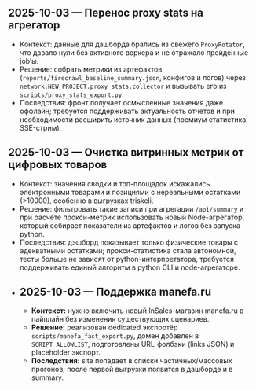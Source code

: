 ## 2025-10-03 — Перенос proxy stats на агрегатор
- Контекст: данные для дашборда брались из свежего `ProxyRotator`, что давало нули без активного воркера и не отражало пройденные job’ы.
- Решение: собрать метрики из артефактов (`reports/firecrawl_baseline_summary.json`, конфигов и логов) через `network.NEW_PROJECT.proxy_stats.collector` и вызывать его из `scripts/proxy_stats_export.py`.
- Последствия: фронт получает осмысленные значения даже оффлайн; требуется поддерживать актуальность отчётов и при необходимости расширить источник данных (премиум статистика, SSE-стрим).
## 2025-10-03 — Очистка витринных метрик от цифровых товаров
- Контекст: значения сводки и топ-площадок искажались электронными товарами и позициями с нереальными остатками (>10000), особенно в выгрузках triskeli.
- Решение: фильтровать такие записи при агрегации `/api/summary` и при расчёте прокси-метрик использовать новый Node-агрегатор, который собирает показатели из артефактов и логов без запуска python.
- Последствия: дэшборд показывает только физические товары с адекватными остатками; прокси-статистика стала автономной, тесты больше не зависят от python-интерпретатора, требуется поддерживать единый алгоритм в python CLI и node-агрегаторе.
- ## 2025-10-03 — Поддержка manefa.ru
  - **Контекст:** нужно включить новый InSales-магазин manefa.ru в пайплайн без изменения существующих сценариев.
  - **Решение:** реализован dedicated экспортёр `scripts/manefa_fast_export.py`, домен добавлен в `SCRIPT_ALLOWLIST`, подготовлены URL-фолбэки (links JSON) и placeholder экспорт.
  - **Последствия:** site попадает в списки частичных/массовых прогонов; после первой выгрузки появится в дашборде и в summary.
